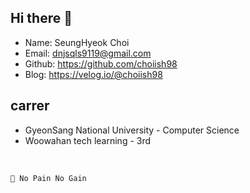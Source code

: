 ## Hi there 👋

- Name: SeungHyeok Choi
- Email: dnjsqls9119@gmail.com
- Github: https://github.com/choiish98
- Blog: https://velog.io/@choiish98

## carrer
- GyeonSang National University - Computer Science
- Woowahan tech learning - 3rd

<br>

```💬 No Pain No Gain```
